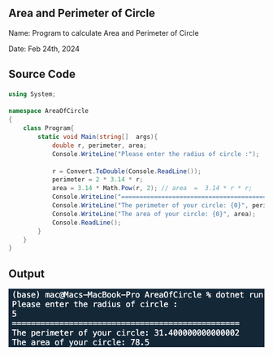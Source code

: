 ## Area and Perimeter of Circle

Name: Program to calculate Area and Perimeter of Circle

Date: Feb 24th, 2024

## Source Code

```csharp // See https://aka.ms/new-console-template for more information
using System;

namespace AreaOfCircle
{
    class Program{
        static void Main(string[]  args){
            double r, perimeter, area;
            Console.WriteLine("Please enter the radius of circle :");

            r = Convert.ToDouble(Console.ReadLine());
            perimeter = 2 * 3.14 * r;
            area = 3.14 * Math.Pow(r, 2); // area  =  3.14 * r * r;
            Console.WriteLine("================================================");
            Console.WriteLine("The perimeter of your circle: {0}", perimeter);
            Console.WriteLine("The area of your circle: {0}", area);
            Console.ReadLine();
        }
    }
}
```

## Output

![Program to Calculate Area and Perimeter of Circle](./output.png)